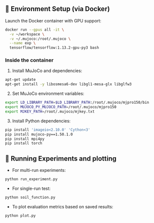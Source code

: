 
## 🐳 Environment Setup (via Docker)

Launch the Docker container with GPU support:

```bash
docker run --gpus all -it \
  -v ~/workspace \
  -v ~/.mujoco:/root/.mujoco \
  --name exp \
  tensorflow/tensorflow:1.13.2-gpu-py3 bash
```

### Inside the container

1. Install MuJoCo and dependencies:

```bash
apt-get update
apt-get install -y libosmesa6-dev libgl1-mesa-glx libglfw3
```

2. Set MuJoCo environment variables:

```bash
export LD_LIBRARY_PATH=$LD_LIBRARY_PATH:/root/.mujoco/mjpro150/bin
export MUJOCO_PY_MUJOCO_PATH=/root/.mujoco/mjpro150
export MJKEY_PATH=/root/.mujoco/mjkey.txt
```

3. Install Python dependencies:

```bash
pip install 'imageio<2.10.0' 'Cython<3'
pip install mujoco-py==1.50.1.0
pip install mpi4py
pip install torch
```

## 🚀 Running Experiments and plotting

- For multi-run experiments:

```bash
python run_experiment.py
```

- For single-run test:

```bash
python soil_function.py
```

- To plot evaluation metrics based on saved results:

```bash
python plot.py
```
